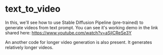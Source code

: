 # text_to_video
In this, we'll see how to use Stable Diffusion Pipeline (pre-trained) to generate videos from text prompt.
You can see it's working demo in the link shared here: https://www.youtube.com/watch?v=aSjlCReSe3Y

An another code for longer video generation is also present. It generates relatively longer videos.
